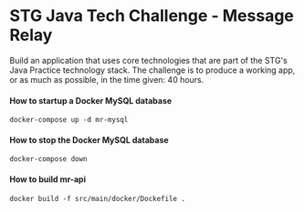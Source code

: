 # STG Java Tech Challenge - Message Relay

Build an application that uses core technologies that are part of the STG's Java Practice technology stack. The challenge is to produce a working app, or as much as possible, in the time given: 40 hours. 

#### How to startup a Docker MySQL database
    docker-compose up -d mr-mysql
#### How to stop the Docker MySQL database
    docker-compose down
#### How to build mr-api
    docker build -f src/main/docker/Dockefile .    
